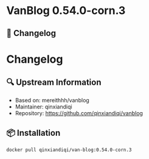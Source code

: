 # VanBlog 0.54.0-corn.3

## 📝 Changelog
# Changelog

## 🔍 Upstream Information
- Based on: mereithhh/vanblog
- Maintainer: qinxiandiqi
- Repository: https://github.com/qinxiandiqi/vanblog

## 📦 Installation
```bash
docker pull qinxiandiqi/van-blog:0.54.0-corn.3
```
